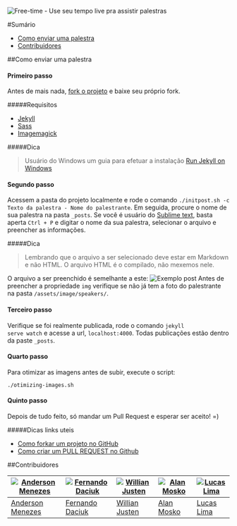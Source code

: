 ![Free-time - Use seu tempo live pra assistir palestras](http://free-time.github.io/assets/image/logo.png)

#Sumário

* [Como enviar uma palestra](#como-enviar-uma-palestra)
* [Contribuidores](#contribuidores)

##Como enviar uma palestra

#### Primeiro passo
Antes de mais nada, [fork o projeto](https://github.com/free-time/free-time.github.io) e baixe seu próprio fork.

#####Requisitos

- [Jekyll](http://jekyllrb.com/docs/installation/)
- [Sass](http://sass-lang.com/install)
- [Imagemagick](http://www.imagemagick.org/script/index.php)

#####Dica

> Usuário do Windows um guia para efetuar a instalação [Run Jekyll on Windows](http://jekyllrb.com/docs/windows/)


#### Segundo passo
Acessem a pasta do projeto localmente e rode o comando <code>./initpost.sh -c Texto da palestra - Nome do palestrante</code>. Em seguida, procure o nome de sua palestra na pasta <code>_posts</code>. Se você é usuário do [Sublime text](http://www.sublimetext.com/3), basta aperta <code>Ctrl + P</code> e digitar o nome da sua palestra, selecionar o arquivo e preencher as informações.

#####Dica
> Lembrando que o arquivo a ser selecionado deve estar em Markdown e não HTML. O arquivo HTML é o compilado, não mexemos nele.

O arquivo a ser preenchido é semelhante a este:
![Exemplo post](http://i.imgur.com/LLzlalU.png)
Antes de preencher a propriedade <code>img</code> verifique se não já tem a foto do palestrante na pasta <code>/assets/image/speakers/</code>.


#### Terceiro passo
Verifique se foi realmente publicada, rode o comando <code>jekyll serve watch</code> e acesse a url, <code>localhost:4000</code>.
Todas publicações estão dentro da paste <code>_posts</code>.

#### Quarto passo

Para otimizar as imagens antes de subir, execute o script:

```
./otimizing-images.sh
```

#### Quinto passo

Depois de tudo feito, só mandar um Pull Request e esperar ser aceito! =)


#####Dicas links uteis
- [Como forkar um projeto no GitHub](https://www.youtube.com/watch?v=BEZu577eQmM)
- [Como criar um PULL REQUEST no Github](https://www.youtube.com/watch?v=E8MPe6tCMo8)



##Contribuidores

[![Anderson Menezes](https://avatars3.githubusercontent.com/u/3930770?v=3&s=80)](https://github.com/andersonweb/) | [![Fernando Daciuk](https://avatars2.githubusercontent.com/u/487669?v=3&s=80)](https://github.com/fdaciuk) | [![Willian Justen](https://avatars2.githubusercontent.com/u/3991845?v=3&s=80)](https://github.com/willianjusten) | [![Alan Mosko](https://avatars2.githubusercontent.com/u/6052272?v=3&s=80)](https://github.com/moskoweb) | [![Lucas Lima](https://avatars2.githubusercontent.com/u/4366755?v=3&s=80)](https://github.com/Lucaslimay)
--- | --- | --- | --- | ---
[Anderson Menezes](https://github.com/andersonweb/) | [Fernando Daciuk](https://github.com/fdaciuk) | [Willian Justen](https://github.com/willianjusten) | [Alan Mosko](https://github.com/moskoweb) | [Lucas Lima](https://github.com/Lucaslimay)